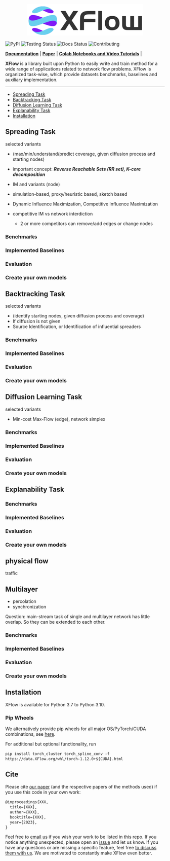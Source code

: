 
<p align="center">
  <img height="100" src="logo.png" />
</p>



![PyPI](https://badgen.net/badge/pypi/2.2.0/green?icon=pypi)
![Testing Status](https://badgen.net/badge/testing/passing/green?icon=github)
![Docs Status](https://badgen.net/badge/docs/passing/green?icon=)
![Contributing](https://badgen.net/badge/contributions/welcome/green?icon=github)

**[Documentation](https://pytorch-geometric.readthedocs.io)** | **[Paper](https://arxiv.org/abs/1903.02428)** | **[Colab Notebooks and Video Tutorials](https://pytorch-geometric.readthedocs.io/en/latest/get_started/colabs.html)** | 

**XFlow** is a library built upon Python to easily write and train method for a wide range of applications related to network flow problems. XFlow is organized task-wise, which provide datasets benchmarks, baselines and auxiliary implementation.

[comment]: <> (add icons https://css-tricks.com/adding-custom-github-badges-to-your-repo/)

--------------------------------------------------------------------------------

* [Spreading Task](#Spreading-Task)
* [Backtracking Task](#Backtracking-Task)
* [Diffusion Learning Task](#Diffusion-learning-task)
* [Explanability Task](#Explanability-Task)
* [Installation](#installation)


## Spreading Task 

[comment]: <> (put NIB here)


selected variants

- (max/min/understand/predict coverage, given diffusion process and starting nodes)
- important concept: ***Reverse Reachable Sets (RR set), K-core decomposition***
- IM and variants (node)
- simulation-based, proxy/heuristic based, sketch based
- Dynamic Influence Maximization, Competitive Influence Maximization
- competitive IM vs network interdiction
    - 2 or more competitors can remove/add edges or change nodes

    [](https://journals.aps.org/pre/pdf/10.1103/PhysRevE.105.044311)
    
### Benchmarks

### Implemented Baselines

### Evaluation

### Create your own models
    


## Backtracking Task

selected variants

[comment]: <> (write)


- (identify starting nodes, given diffusion process and coverage)
- If diffusion is not given
- Source Identification, or Identification of influential spreaders

### Benchmarks

### Implemented Baselines

### Evaluation

### Create your own models




## Diffusion Learning Task

selected variants

- Min-cost Max-Flow (edge), network simplex

### Benchmarks

### Implemented Baselines

### Evaluation

### Create your own models




## Explanability Task


[comment]: <> (write)



### Benchmarks

### Implemented Baselines

### Evaluation

### Create your own models


## physical flow

traffic 


## Multilayer

- percolation
- synchronization

Question: main-stream task of single and multilayer network has little overlap. So they can be extended to each other.

### Benchmarks

### Implemented Baselines

### Evaluation

### Create your own models




## Installation

XFlow is available for Python 3.7 to Python 3.10.

### Pip Wheels

We alternatively provide pip wheels for all major OS/PyTorch/CUDA combinations, see [here](https://data.XFlow.org/whl).

For additional but optional functionality, run

```
pip install torch_cluster torch_spline_conv -f https://data.XFlow.org/whl/torch-1.12.0+${CUDA}.html
```


## Cite

Please cite [our paper](https://arxiv.org/abs/1903.02428) (and the respective papers of the methods used) if you use this code in your own work:

```
@inproceedings{XXX,
  title={XXX},
  author={XXX},
  booktitle={XXX},
  year={2023},
}
```

Feel free to [email us](mailto:zchen@cse.msstate.edu) if you wish your work to be listed in this repo.
If you notice anything unexpected, please open an [issue](XXX) and let us know.
If you have any questions or are missing a specific feature, feel free [to discuss them with us](XXX).
We are motivated to constantly make XFlow even better.




